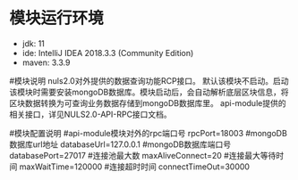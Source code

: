 # 模块运行环境

- jdk: 11
- ide: IntelliJ IDEA 2018.3.3 (Community Edition)
- maven: 3.3.9

#模块说明
nuls2.0对外提供的数据查询功能RCP接口。
默认该模块不启动。启动该模块时需要安装mongoDB数据库。模块启动后，会自动解析底层区块信息，将区块数据转换为可查询业务数据存储到mongoDB数据库里。
api-module提供的相关接口，详见NULS2.0-API-RPC接口文档。

#模块配置说明
#api-module模块对外的rpc端口号
rpcPort=18003
#mongoDB数据库url地址
databaseUrl=127.0.0.1
#mongoDB数据库端口号
databasePort=27017
#连接池最大数
maxAliveConnect=20
#连接最大等待时间
maxWaitTime=120000
#连接超时时间
connectTimeOut=30000